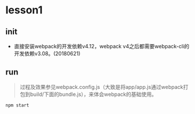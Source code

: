 # lesson1

## init
- 直接安装webpack的开发依赖v4.12，webpack v4之后都需要webpack-cli的开发依赖v3.08。(20180621)

## run
> 过程及效果参见webpack.config.js（大致是将app/app.js通过webpack打包到build/下面的bundle.js），来体会webpack的基础使用。

``` bash
npm start
```